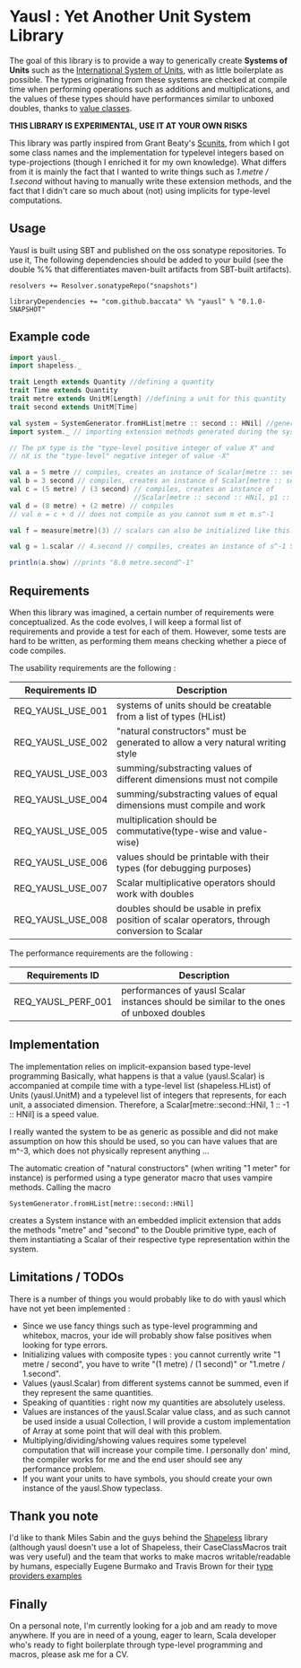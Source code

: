 
# Yausl : Yet Another Unit System Library

The goal of this library is to provide a way to generically create **Systems of Units** such as the 
[International System of Units](http://en.wikipedia.org/wiki/International_System_of_Units), with as little
boilerplate as possible. The types originating from these systems are checked at compile time when
performing operations such as additions and multiplications, and the values of these types should have 
performances similar to unboxed doubles, thanks to [value classes](http://docs.scala-lang.org/overviews/core/value-classes.html). 

**THIS LIBRARY IS EXPERIMENTAL, USE IT AT YOUR OWN RISKS**

This library was partly inspired from Grant Beaty's [Scunits](https://github.com/gbeaty/scunits), from which I 
got some class names and the implementation for typelevel integers based on type-projections (though I enriched it 
for my own knowledge). What differs from it is mainly the fact that I wanted to write things such as 
*1.metre / 1.second* without having to manually write these extension methods, 
and the fact that I didn't care so much about (not) using implicits for type-level computations. 

## Usage 

Yausl is built using SBT and published on the oss sonatype repositories. To use it, 
The following dependencies should be added to your build (see the double %% that differentiates 
maven-built artifacts from SBT-built artifacts).

    resolvers += Resolver.sonatypeRepo("snapshots")
    
    libraryDependencies += "com.github.baccata" %% "yausl" % "0.1.0-SNAPSHOT"


## Example code 


```scala 
import yausl._ 
import shapeless._

trait Length extends Quantity //defining a quantity
trait Time extends Quantity
trait metre extends UnitM[Length] //defining a unit for this quantity
trait second extends UnitM[Time]

val system = SystemGenerator.fromHList[metre :: second :: HNil] //generating a system of units
import system._ // importing extension methods generated during the system creation. 

// The pX type is the "type-level positive integer of value X" and 
// nX is the "type-level" negative integer of value -X"

val a = 5 metre // compiles, creates an instance of Scalar[metre :: second :: HNil, p1 :: _0 :: HNil]
val b = 3 second // compiles, creates an instance of Scalar[metre :: second :: HNil, _0 :: p1 :: HNil]
val c = (5 metre) / (3 second) // compiles, creates an instance of 
                               //Scalar[metre :: second :: HNil, p1 :: n1 :: HNil]  
val d = (8 metre) + (2 metre) // compiles
// val e = c + d // does not compile as you cannot sum m et m.s^-1

val f = measure[metre](3) // scalars can also be initialized like this.  

val g = 1.scalar // 4.second // compiles, creates an instance of s^-1 Scalar

println(a.show) //prints "8.0 metre.second^-1" 
```


## Requirements 

When this library was imagined, a certain number of requirements were conceptualized. As the code evolves, 
I will keep a formal list of requirements and provide a test for each of them. However, some tests 
are hard to be written, as performing them means checking whether a piece of code compiles. 


The usability requirements are the following : 


Requirements ID   | Description
------------------| ----------------------------------------------------------------
REQ_YAUSL_USE_001 | systems of units should be creatable from a list of types (HList)                        
REQ_YAUSL_USE_002 | "natural constructors" must be generated to allow a very natural writing style 
REQ_YAUSL_USE_003 | summing/substracting values of different dimensions must not compile                
REQ_YAUSL_USE_004 | summing/substracting values of equal dimensions must compile and work               
REQ_YAUSL_USE_005 | multiplication should be commutative(type-wise and value-wise)
REQ_YAUSL_USE_006 | values should be printable with their types (for debugging purposes)
REQ_YAUSL_USE_007 | Scalar multiplicative operators should work with doubles                 
REQ_YAUSL_USE_008 | doubles should be usable in prefix position of scalar operators, through conversion to Scalar          


The performance requirements are the following : 


Requirements ID    | Description
-------------------|-----------------------------------------------------------------
REQ_YAUSL_PERF_001 | performances of yausl Scalar instances should be similar to the ones of unboxed doubles  
              
## Implementation

The implementation relies on implicit-expansion based type-level programming 
Basically, what happens is that a value (yausl.Scalar) is accompanied at compile 
time with a type-level list (shapeless.HList) of Units (yausl.UnitM) and a typelevel list of integers that represents, 
for each unit, a associated dimension. Therefore, a Scalar[metre::second::HNil, 1 :: -1 :: HNil] is a speed value. 

I really wanted the system to be as generic as possible and did not make assumption on how this should be used, 
so you can have values that are m^-3, which does not physically represent anything ... 

The automatic creation of "natural constructors" (when writing "1 meter" for instance) is performed using a 
type generator macro that uses vampire methods. Calling the macro 

    SystemGenerator.fromHList[metre::second::HNil]
    
creates a System instance with an embedded implicit extension that adds the methods "metre" and "second" to the 
Double primitive type, each of them instantiating a Scalar of their respective type representation within the
system. 

## Limitations / TODOs 

There is a number of things you would probably like to do with yausl which have not yet been implemented : 

- Since we use fancy things such as type-level programming and whitebox, macros, your ide will probably show 
false positives when looking for type errors.
- Initializing values with composite types : you cannot currently write "1 metre / second", you have 
to write "(1 metre) / (1 second)" or "1.metre / 1.second". 
- Values (yausl.Scalar) from different systems cannot be summed, even if they represent the same quantities.
- Speaking of quantities : right now my quantities are absolutely useless. 
- Values are instances of the yausl.Scalar value class, and as such cannot be used inside a usual Collection, 
I will provide a custom implementation of Array at some point that will deal with this problem.  
- Multiplying/dividing/showing values requires some typelevel computation that will increase your 
compile time. I personally don' mind, the compiler works for me and the end user should see any performance problem.
- If you want your units to have symbols, you should create your own instance of the yausl.Show typeclass. 

## Thank you note 

I'd like to thank Miles Sabin and the guys behind the [Shapeless](https://github.com/milessabin/shapeless)
library (although yausl doesn't use a lot of Shapeless, their CaseClassMacros trait was very useful) 
and the team that works to make macros writable/readable by humans, 
especially Eugene Burmako and Travis Brown for their [type providers examples](https://github.com/travisbrown/type-provider-examples)

## Finally 

On a personal note, I'm currently looking for a job and am ready to move anywhere. 
If you are in need of a young, eager to learn, Scala developer who's ready to fight boilerplate through 
type-level programming and macros, please ask me for a CV. 

